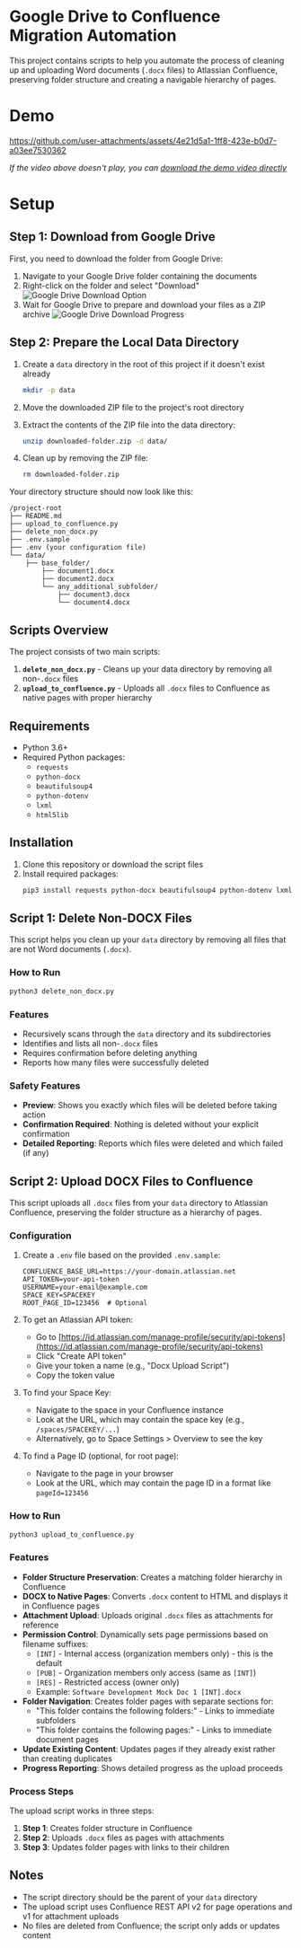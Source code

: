 # Google Drive to Confluence Migration Automation

This project contains scripts to help you automate the process of cleaning up and uploading Word documents (`.docx` files) to Atlassian Confluence, preserving folder structure and creating a navigable hierarchy of pages.

# Demo

https://github.com/user-attachments/assets/4e21d5a1-1ff8-423e-b0d7-a03ee7530362

*If the video above doesn't play, you can [download the demo video directly](DemoVideo.mp4)*

# Setup

## Step 1: Download from Google Drive

First, you need to download the folder from Google Drive:

1. Navigate to your Google Drive folder containing the documents
2. Right-click on the folder and select "Download" 
   ![Google Drive Download Option](images/GoogleDriveDownload1.png)
3. Wait for Google Drive to prepare and download your files as a ZIP archive
   ![Google Drive Download Progress](images/GoogleDriveDownloadingzip.png)

## Step 2: Prepare the Local Data Directory

1. Create a `data` directory in the root of this project if it doesn't exist already
   ```bash
   mkdir -p data
   ```

2. Move the downloaded ZIP file to the project's root directory

3. Extract the contents of the ZIP file into the data directory:
   ```bash
   unzip downloaded-folder.zip -d data/
   ```
   
4. Clean up by removing the ZIP file:
   ```bash
   rm downloaded-folder.zip
   ```

Your directory structure should now look like this:

```
/project-root
├── README.md
├── upload_to_confluence.py
├── delete_non_docx.py
├── .env.sample
├── .env (your configuration file)
└── data/
    ├── base_folder/
        ├── document1.docx
        ├── document2.docx
        └── any_additional_subfolder/
            ├── document3.docx
            └── document4.docx
```

## Scripts Overview

The project consists of two main scripts:

1. **`delete_non_docx.py`** - Cleans up your data directory by removing all non-`.docx` files
2. **`upload_to_confluence.py`** - Uploads all `.docx` files to Confluence as native pages with proper hierarchy

## Requirements

- Python 3.6+
- Required Python packages:
  - `requests`
  - `python-docx`
  - `beautifulsoup4`
  - `python-dotenv`
  - `lxml`
  - `html5lib`

## Installation

1. Clone this repository or download the script files
2. Install required packages:
   ```bash
   pip3 install requests python-docx beautifulsoup4 python-dotenv lxml html5lib
   ```

## Script 1: Delete Non-DOCX Files

This script helps you clean up your `data` directory by removing all files that are not Word documents (`.docx`).

### How to Run

```bash
python3 delete_non_docx.py
```

### Features

- Recursively scans through the `data` directory and its subdirectories
- Identifies and lists all non-`.docx` files
- Requires confirmation before deleting anything
- Reports how many files were successfully deleted

### Safety Features

- **Preview**: Shows you exactly which files will be deleted before taking action
- **Confirmation Required**: Nothing is deleted without your explicit confirmation
- **Detailed Reporting**: Reports which files were deleted and which failed (if any)

## Script 2: Upload DOCX Files to Confluence

This script uploads all `.docx` files from your `data` directory to Atlassian Confluence, preserving the folder structure as a hierarchy of pages.

### Configuration

1. Create a `.env` file based on the provided `.env.sample`:
   ```
   CONFLUENCE_BASE_URL=https://your-domain.atlassian.net
   API_TOKEN=your-api-token
   USERNAME=your-email@example.com
   SPACE_KEY=SPACEKEY
   ROOT_PAGE_ID=123456  # Optional
   ```

2. To get an Atlassian API token:
   - Go to [https://id.atlassian.com/manage-profile/security/api-tokens](https://id.atlassian.com/manage-profile/security/api-tokens)
   - Click "Create API token"
   - Give your token a name (e.g., "Docx Upload Script")
   - Copy the token value

3. To find your Space Key:
   - Navigate to the space in your Confluence instance
   - Look at the URL, which may contain the space key (e.g., `/spaces/SPACEKEY/...`)
   - Alternatively, go to Space Settings > Overview to see the key

4. To find a Page ID (optional, for root page):
   - Navigate to the page in your browser
   - Look at the URL, which may contain the page ID in a format like `pageId=123456`

### How to Run

```bash
python3 upload_to_confluence.py
```

### Features

- **Folder Structure Preservation**: Creates a matching folder hierarchy in Confluence
- **DOCX to Native Pages**: Converts `.docx` content to HTML and displays it in Confluence pages
- **Attachment Upload**: Uploads original `.docx` files as attachments for reference
- **Permission Control**: Dynamically sets page permissions based on filename suffixes:
  - `[INT]` - Internal access (organization members only) - this is the default
  - `[PUB]` - Organization members only access (same as `[INT]`)
  - `[RES]` - Restricted access (owner only)
  - Example: `Software Development Mock Doc 1 [INT].docx`
- **Folder Navigation**: Creates folder pages with separate sections for:
  - "This folder contains the following folders:" - Links to immediate subfolders
  - "This folder contains the following pages:" - Links to immediate document pages
- **Update Existing Content**: Updates pages if they already exist rather than creating duplicates
- **Progress Reporting**: Shows detailed progress as the upload proceeds

### Process Steps

The upload script works in three steps:
1. **Step 1**: Creates folder structure in Confluence
2. **Step 2**: Uploads `.docx` files as pages with attachments
3. **Step 3**: Updates folder pages with links to their children

## Notes

- The script directory should be the parent of your `data` directory
- The upload script uses Confluence REST API v2 for page operations and v1 for attachment uploads
- No files are deleted from Confluence; the script only adds or updates content
